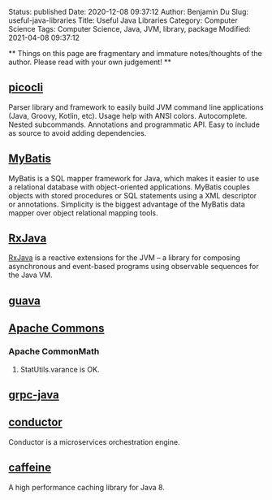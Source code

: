 Status: published
Date: 2020-12-08 09:37:12
Author: Benjamin Du
Slug: useful-java-libraries
Title: Useful Java Libraries
Category: Computer Science
Tags: Computer Science, Java, JVM, library, package
Modified: 2021-04-08 09:37:12

**
Things on this page are fragmentary and immature notes/thoughts of the author.
Please read with your own judgement!
**

## [picocli](https://github.com/remkop/picocli)

Parser library and framework to easily build JVM command line applications (Java, Groovy, Kotlin, etc). 
Usage help with ANSI colors. Autocomplete. Nested subcommands. Annotations and programmatic API. 
Easy to include as source to avoid adding dependencies.

## [MyBatis](https://github.com/mybatis/mybatis-3)
MyBatis is a SQL mapper framework for Java,
which makes it easier to use a relational database with object-oriented applications. 
MyBatis couples objects with stored procedures or SQL statements using a XML descriptor or annotations. 
Simplicity is the biggest advantage of the MyBatis data mapper over object relational mapping tools.



## [RxJava](https://github.com/ReactiveX/RxJava)
[RxJava](https://github.com/ReactiveX/RxJava)
is a reactive extensions for the JVM – a library for composing asynchronous and event-based programs using observable sequences for the Java VM.




## [guava](https://github.com/google/guava)

## [Apache Commons](https://commons.apache.org/)

### Apache CommonMath

1. StatUtils.varance is OK.

## [grpc-java](https://github.com/grpc/grpc-java)

## [conductor](https://github.com/Netflix/conductor)

Conductor is a microservices orchestration engine.

## [caffeine](https://github.com/ben-manes/caffeine)

A high performance caching library for Java 8.